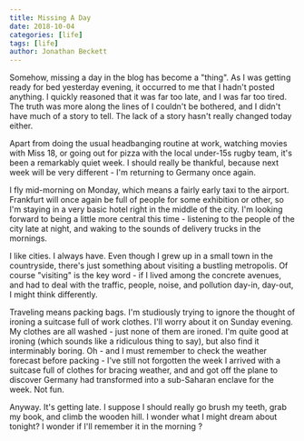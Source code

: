 ```yaml
---
title: Missing A Day
date: 2018-10-04
categories: [life]
tags: [life]
author: Jonathan Beckett
---
```


Somehow, missing a day in the blog has become a "thing". As I was getting ready for bed yesterday evening, it occurred to me that I hadn't posted anything. I quickly reasoned that it was far too late, and I was far too tired. The truth was more along the lines of I couldn't be bothered, and I didn't have much of a story to tell. The lack of a story hasn't really changed today either.

Apart from doing the usual headbanging routine at work, watching movies with Miss 18, or going out for pizza with the local under-15s rugby team, it's been a remarkably quiet week. I should really be thankful, because next week will be very different - I'm returning to Germany once again.

I fly mid-morning on Monday, which means a fairly early taxi to the airport. Frankfurt will once again be full of people for some exhibition or other, so I'm staying in a very basic hotel right in the middle of the city. I'm looking forward to being a little more central this time - listening to the people of the city late at night, and waking to the sounds of delivery trucks in the mornings.

I like cities. I always have. Even though I grew up in a small town in the countryside, there's just something about visiting a bustling metropolis. Of course "visiting" is the key word - if I lived among the concrete avenues, and had to deal with the traffic, people, noise, and pollution day-in, day-out, I might think differently.

Traveling means packing bags. I'm studiously trying to ignore the thought of ironing a suitcase full of work clothes. I'll worry about it on Sunday evening. My clothes are all washed - just none of them are ironed. I'm quite good at ironing (which sounds like a ridiculous thing to say), but also find it interminably boring. Oh - and I must remember to check the weather forecast before packing - I've still not forgotten the week I arrived with a suitcase full of clothes for bracing weather, and and got off the plane to discover Germany had transformed into a sub-Saharan enclave for the week. Not fun.

Anyway. It's getting late. I suppose I should really go brush my teeth, grab my book, and climb the wooden hill. I wonder what I might dream about tonight? I wonder if I'll remember it in the morning ?
